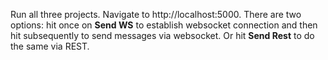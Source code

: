 Run all three projects. Navigate to http://localhost:5000. There are two options: hit once on **Send WS** to establish websocket connection
and then hit subsequently to send messages via websocket. Or hit **Send Rest** to do the same via REST.
